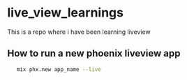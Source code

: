 # live_view_learnings
This is a repo where i have been learning liveview 


## How to run a new phoenix liveview app 

```bash
   mix phx.new app_name --live
```
